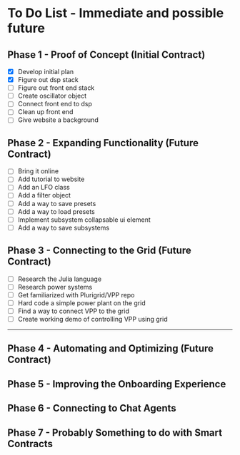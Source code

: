 # To Do List - Immediate and possible future

## Phase 1 - Proof of Concept (Initial Contract)


- [x] Develop initial plan
- [x] Figure out dsp stack
- [ ] Figure out front end stack
- [ ] Create oscillator object
- [ ] Connect front end to dsp
- [ ] Clean up front end
- [ ] Give website a background

## Phase 2 - Expanding Functionality (Future Contract)

- [ ] Bring it online
- [ ] Add tutorial to website
- [ ] Add an LFO class
- [ ] Add a filter object
- [ ] Add a way to save presets
- [ ] Add a way to load presets
- [ ] Implement subsystem collapsable ui element
- [ ] Add a way to save subsystems

## Phase 3 - Connecting to the Grid (Future Contract)

- [ ] Research the Julia language
- [ ] Research power systems
- [ ] Get familiarized with Plurigrid/VPP repo
- [ ] Hard code a simple power plant on the grid
- [ ] Find a way to connect VPP to the grid
- [ ] Create working demo of controlling VPP using grid

---------------------------------------------------------

## Phase 4 - Automating and Optimizing (Future Contract)

## Phase 5 - Improving the Onboarding Experience

## Phase 6 - Connecting to Chat Agents

## Phase 7 - Probably Something to do with Smart Contracts
